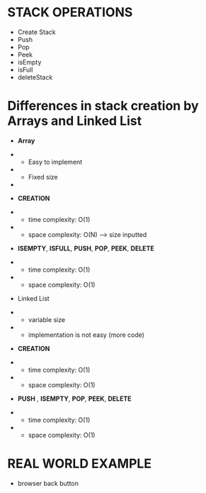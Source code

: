 # STACK OPERATIONS
- Create Stack
- Push
- Pop
- Peek
- isEmpty
- isFull
- deleteStack

# Differences in stack creation by Arrays and Linked List
- **Array**
- - Easy to implement
- - Fixed size
- 
- **CREATION**
- - time complexity: O(1)
- - space complexity: O(N)  --> size inputted
- **ISEMPTY**,  **ISFULL**, **PUSH**, **POP**, **PEEK**, **DELETE**
- - time complexity: O(1)
- - space complexity: O(1)


- Linked List
- - variable size
- - implementation is not easy (more code)

- **CREATION**
- - time complexity: O(1)
- - space complexity: O(1)
- **PUSH** , **ISEMPTY**, **POP**, **PEEK**, **DELETE**
- - time complexity: O(1)
- - space complexity: O(1)


# REAL WORLD EXAMPLE
- browser back button